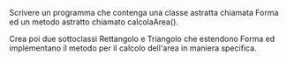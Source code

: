 Scrivere un programma che contenga una classe astratta chiamata Forma ed un metodo astratto chiamato calcolaArea().

Crea poi due sottoclassi Rettangolo e Triangolo che estendono Forma ed implementano il metodo per il calcolo dell'area in maniera specifica.